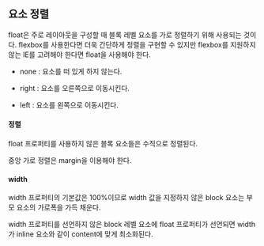 ## 요소 정렬
float은 주로 레이아웃을 구성할 때 블록 레벨 요소를 가로 정렬하기 위해 사용되는 것이다. flexbox를 사용한다면 더욱 간단하게 정렬을 구현할 수 있지만 flexbox를 지원하지 않는 IE를 고려해야 한다면 float을 사용해야 한다.

+ none : 요소를 떠 있게 하지 않는다.

+ right : 요소를 오른쪽으로 이동시킨다.

+ left : 요소를 왼쪽으로 이동시킨다.

#### 정렬
float 프로퍼티를 사용하지 않은 블록 요소들은 수직으로 정렬된다.

중앙 가로 정렬은 margin을 이용해야 한다.

####  width
width 프로퍼티의 기본값은 100%이므로  width 값을 지정하지 않은 block 요소는 부모 요소의 가로폭을 가득 채운다.

width 프로퍼티를 선언하지 않은 block 레벨 요소에 float 프로퍼티가 선언되면 width가 inline 요소와 같이 content에 맞게 최소화된다.